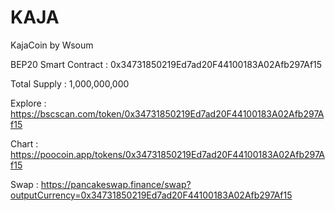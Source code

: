# KAJA
KajaCoin by Wsoum

BEP20 Smart Contract : 0x34731850219Ed7ad20F44100183A02Afb297Af15

Total Supply : 1,000,000,000


Explore : https://bscscan.com/token/0x34731850219Ed7ad20F44100183A02Afb297Af15

Chart : https://poocoin.app/tokens/0x34731850219Ed7ad20F44100183A02Afb297Af15

Swap : https://pancakeswap.finance/swap?outputCurrency=0x34731850219Ed7ad20F44100183A02Afb297Af15

